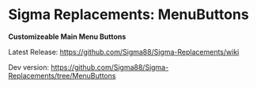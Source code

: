 # Sigma Replacements: MenuButtons


**Customizeable Main Menu Buttons**


Latest Release: https://github.com/Sigma88/Sigma-Replacements/wiki

Dev version: https://github.com/Sigma88/Sigma-Replacements/tree/MenuButtons
